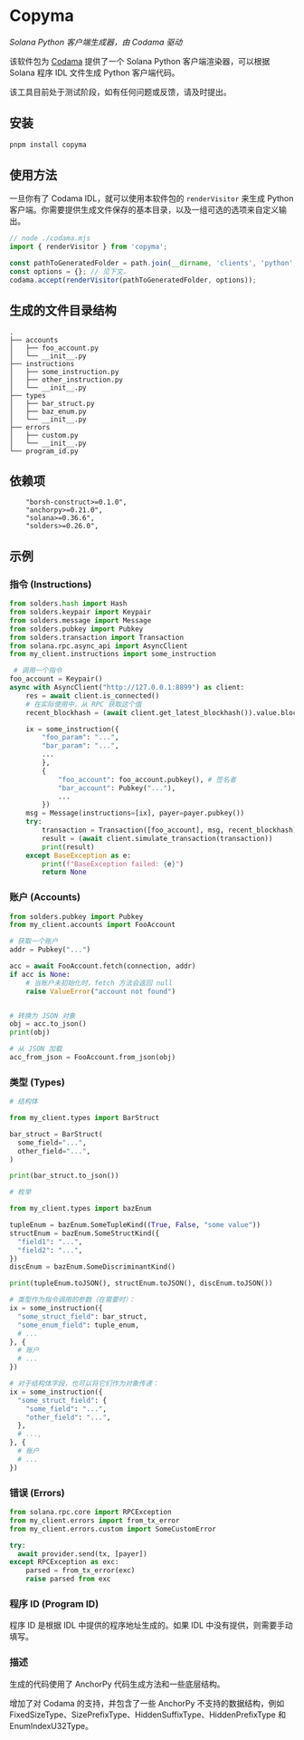 # Copyma

_Solana Python 客户端生成器，由 Codama 驱动_

该软件包为 [Codama](https://github.com/codama-idl/codama) 提供了一个 Solana Python 客户端渲染器，可以根据 Solana 程序 IDL 文件生成 Python 客户端代码。

该工具目前处于测试阶段，如有任何问题或反馈，请及时提出。

## 安装

```sh
pnpm install copyma
```



## 使用方法

一旦你有了 Codama IDL，就可以使用本软件包的 `renderVisitor` 来生成 Python 客户端。你需要提供生成文件保存的基本目录，以及一组可选的选项来自定义输出。

```ts
// node ./codama.mjs
import { renderVisitor } from 'copyma';

const pathToGeneratedFolder = path.join(__dirname, 'clients', 'python', 'src', 'generated');
const options = {}; // 见下文。
codama.accept(renderVisitor(pathToGeneratedFolder, options));
```

## 生成的文件目录结构

```
.
├── accounts
│   ├── foo_account.py
│   └── __init__.py
├── instructions
│   ├── some_instruction.py
│   ├── other_instruction.py
│   └── __init__.py
├── types
│   ├── bar_struct.py
│   ├── baz_enum.py
│   └── __init__.py
├── errors
│   ├── custom.py
│   └── __init__.py
└── program_id.py
```

## 依赖项

```
    "borsh-construct>=0.1.0",
    "anchorpy>=0.21.0",
    "solana>=0.36.6",
    "solders>=0.26.0",
```

## 示例

### 指令 (Instructions)

```python
from solders.hash import Hash
from solders.keypair import Keypair
from solders.message import Message
from solders.pubkey import Pubkey
from solders.transaction import Transaction
from solana.rpc.async_api import AsyncClient
from my_client.instructions import some_instruction

 # 调用一个指令
foo_account = Keypair()
async with AsyncClient("http://127.0.0.1:8899") as client:
    res = await client.is_connected()
    # 在实际使用中，从 RPC 获取这个值
    recent_blockhash = (await client.get_latest_blockhash()).value.blockhash

    ix = some_instruction({
        "foo_param": "...",
        "bar_param": "...",
        ...
        },
        {
            "foo_account": foo_account.pubkey(), # 签名者
            "bar_account": Pubkey("..."),
            ...
        })
    msg = Message(instructions=[ix], payer=payer.pubkey())
    try:
        transaction = Transaction([foo_account], msg, recent_blockhash)
        result = (await client.simulate_transaction(transaction))
        print(result)
    except BaseException as e:
        print(f"BaseException failed: {e}")
        return None

```

### 账户 (Accounts)

```python
from solders.pubkey import Pubkey
from my_client.accounts import FooAccount

# 获取一个账户
addr = Pubkey("...")

acc = await FooAccount.fetch(connection, addr)
if acc is None:
    # 当账户未初始化时，fetch 方法会返回 null
    raise ValueError("account not found")


# 转换为 JSON 对象
obj = acc.to_json()
print(obj)

# 从 JSON 加载
acc_from_json = FooAccount.from_json(obj)
```

### 类型 (Types)

```python
# 结构体

from my_client.types import BarStruct

bar_struct = BarStruct(
  some_field="...",
  other_field="...",
)

print(bar_struct.to_json())
```

```python
# 枚举

from my_client.types import bazEnum

tupleEnum = bazEnum.SomeTupleKind((True, False, "some value"))
structEnum = bazEnum.SomeStructKind({
  "field1": "...",
  "field2": "...",
})
discEnum = bazEnum.SomeDiscriminantKind()

print(tupleEnum.toJSON(), structEnum.toJSON(), discEnum.toJSON())
```

```python
# 类型作为指令调用的参数（在需要时）：
ix = some_instruction({
  "some_struct_field": bar_struct,
  "some_enum_field": tuple_enum,
  # ...
}, {
  # 账户
  # ...
})

# 对于结构体字段，也可以将它们作为对象传递：
ix = some_instruction({
  "some_struct_field": {
    "some_field": "...",
    "other_field": "...",
  },
  # ...,
}, {
  # 账户
  # ...
})
```

### 错误 (Errors)

```python
from solana.rpc.core import RPCException
from my_client.errors import from_tx_error
from my_client.errors.custom import SomeCustomError

try:
  await provider.send(tx, [payer])
except RPCException as exc:
    parsed = from_tx_error(exc)
    raise parsed from exc
```

### 程序 ID (Program ID)

程序 ID 是根据 IDL 中提供的程序地址生成的。如果 IDL 中没有提供，则需要手动填写。

### 描述

生成的代码使用了 AnchorPy 代码生成方法和一些底层结构。

增加了对 Codama 的支持，并包含了一些 AnchorPy 不支持的数据结构，例如 FixedSizeType、SizePrefixType、HiddenSuffixType、HiddenPrefixType 和 EnumIndexU32Type。